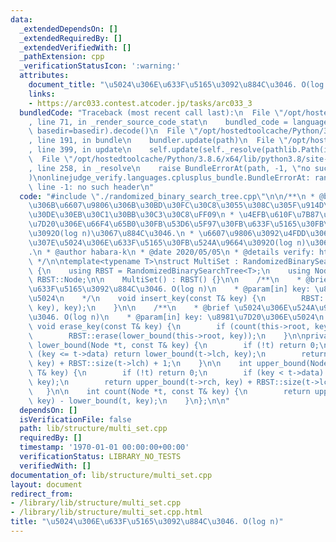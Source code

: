 ```yaml
---
data:
  _extendedDependsOn: []
  _extendedRequiredBy: []
  _extendedVerifiedWith: []
  _pathExtension: cpp
  _verificationStatusIcon: ':warning:'
  attributes:
    document_title: "\u5024\u306E\u633F\u5165\u3092\u884C\u3046. O(log n)"
    links:
    - https://arc033.contest.atcoder.jp/tasks/arc033_3
  bundledCode: "Traceback (most recent call last):\n  File \"/opt/hostedtoolcache/Python/3.8.6/x64/lib/python3.8/site-packages/onlinejudge_verify/documentation/build.py\"\
    , line 71, in _render_source_code_stat\n    bundled_code = language.bundle(stat.path,\
    \ basedir=basedir).decode()\n  File \"/opt/hostedtoolcache/Python/3.8.6/x64/lib/python3.8/site-packages/onlinejudge_verify/languages/cplusplus.py\"\
    , line 191, in bundle\n    bundler.update(path)\n  File \"/opt/hostedtoolcache/Python/3.8.6/x64/lib/python3.8/site-packages/onlinejudge_verify/languages/cplusplus_bundle.py\"\
    , line 399, in update\n    self.update(self._resolve(pathlib.Path(included), included_from=path))\n\
    \  File \"/opt/hostedtoolcache/Python/3.8.6/x64/lib/python3.8/site-packages/onlinejudge_verify/languages/cplusplus_bundle.py\"\
    , line 258, in _resolve\n    raise BundleErrorAt(path, -1, \"no such header\"\
    )\nonlinejudge_verify.languages.cplusplus_bundle.BundleErrorAt: randomized_binary_search_tree.cpp:\
    \ line -1: no such header\n"
  code: "#include \"./randomized_binary_search_tree.cpp\"\n\n/**\n * @brief\n * \u5E38\
    \u306B\u6607\u9806\u306B\u30BD\u30FC\u30C8\u3055\u308C\u305F\u914D\u5217\uFF08\
    \u30DE\u30EB\u30C1\u30BB\u30C3\u30C8\uFF09\n * \u4EFB\u610F\u7B87\u6240\u306E\u8981\
    \u7D20\u306E\u66F4\u65B0\u30FB\u53D6\u5F97\u30FB\u633F\u5165\u30FB\u524A\u9664\
    \u3092O(log n)\u3067\u884C\u3046.\n * \u6607\u9806\u3092\u4FDD\u3063\u305F\u307E\
    \u307E\u5024\u306E\u633F\u5165\u30FB\u524A\u9664\u3092O(log n)\u3067\u884C\u3046\
    .\n * @author habara-k\n * @date 2020/05/05\n * @details verify: https://arc033.contest.atcoder.jp/tasks/arc033_3\n\
    \ */\n\ntemplate<typename T>\nstruct MultiSet : RandomizedBinarySearchTree<T>\
    \ {\n    using RBST = RandomizedBinarySearchTree<T>;\n    using Node = typename\
    \ RBST::Node;\n\n    MultiSet() : RBST() {}\n\n    /**\n    * @brief \u5024\u306E\
    \u633F\u5165\u3092\u884C\u3046. O(log n)\n    * @param[in] key: \u8981\u7D20\u306E\
    \u5024\n    */\n    void insert_key(const T& key) {\n        RBST::insert(lower_bound(this->root,\
    \ key), key);\n    }\n\n    /**\n    * @brief \u5024\u306E\u524A\u9664\u3092\u884C\
    \u3046. O(log n)\n    * @param[in] key: \u8981\u7D20\u306E\u5024\n    */\n   \
    \ void erase_key(const T& key) {\n        if (count(this->root, key) == 0) return;\n\
    \        RBST::erase(lower_bound(this->root, key));\n    }\n\nprivate:\n    int\
    \ lower_bound(Node *t, const T& key) {\n        if (!t) return 0;\n        if\
    \ (key <= t->data) return lower_bound(t->lch, key);\n        return lower_bound(t->rch,\
    \ key) + RBST::size(t->lch) + 1;\n    }\n\n    int upper_bound(Node *t, const\
    \ T& key) {\n        if (!t) return 0;\n        if (key < t->data) return upper_bound(t->lch,\
    \ key);\n        return upper_bound(t->rch, key) + RBST::size(t->lch) + 1;\n \
    \   }\n\n    int count(Node *t, const T& key) {\n        return upper_bound(t,\
    \ key) - lower_bound(t, key);\n    }\n};\n\n"
  dependsOn: []
  isVerificationFile: false
  path: lib/structure/multi_set.cpp
  requiredBy: []
  timestamp: '1970-01-01 00:00:00+00:00'
  verificationStatus: LIBRARY_NO_TESTS
  verifiedWith: []
documentation_of: lib/structure/multi_set.cpp
layout: document
redirect_from:
- /library/lib/structure/multi_set.cpp
- /library/lib/structure/multi_set.cpp.html
title: "\u5024\u306E\u633F\u5165\u3092\u884C\u3046. O(log n)"
---
```

